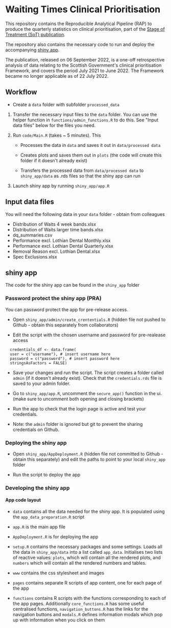 # Waiting Times Clinical Prioritisation

This repository contains the Reproducible Analytical Pipeline (RAP) to produce the quarterly statistics on clinical prioritisation, part of the [Stage of Treatment (SoT) publication](https://publichealthscotland.scot/publications/nhs-waiting-times-stage-of-treatment/).

The repository also contains the necessary code to run and deploy the accompanying [shiny app](https://scotland.shinyapps.io/phs-waiting-times-cp/).

The publication, released on 06 September 2022, is a one-off retrospective analysis of data relating to the Scottish Government's clinical prioritisation Framework, and covers the period July 2021 to June 2022. The Framework became no longer applicable as of 22 July 2022.  

## Workflow

* Create a `data` folder with subfolder `processed_data`

1. Transfer the necessary input files to the `data` folder. You can use the helper function in `functions/admin_functions.R` to do this. See "Input data files" below for the files you need.

2. Run `code/Main.R` (takes ~ 5 minutes). This 

    * Processes the data in `data` and saves it out in `data/processed data`
    
    * Creates plots and saves them out in `plots` (the code will create this folder if it doesn't already exist)
    
    * Transfers the processed data from `data/processed data` to `shiny_app/data` as .rds files so that the shiny app can run
    
3. Launch shiny app by running `shiny_app/app.R`


## Input data files

You will need the following data in your `data` folder - obtain from colleagues

* Distribution of Waits 4 week bands.xlsx
* Distribution of Waits larger time bands.xlsx
* dq_summaries.csv
* Performance excl. Lothian Dental Monthly.xlsx
* Performance excl. Lothian Dental Quarterly.xlsx
* Removal Reason excl. Lothian Dental.xlsx
* Spec Exclusions.xlsx

    
    
## shiny app

The code for the shiny app can be found in the `shiny_app` folder

### Password protect the shiny app (PRA)

You can password protect the app for pre-release access.

* Open `shiny_app/admin/create_crententials.R` (hidden file not pushed to Github - obtain this separately from collaborators)

* Edit the script with the chosen username and password for pre-realease access


```
  credentials_df <- data.frame(
  user = c("username"), # insert username here
  password = c("password"), # insert password here
  stringsAsFactors = FALSE)
```

* Save your changes and run the script. The script creates a folder called `admin` (if it doesn't already exist). Check that the `credentials.rds` file is saved to your admin folder.

* Go to `shiny_app/app.R`, uncomment the `secure_app()` function in the ui. (make sure to uncomment both opening and closing brackets)

* Run the app to check that the login page is active and test your credentials.

* Note: the `admin` folder is ignored but git to prevent the sharing credentials on Github.

### Deploying the shiny app

* Open `shiny_app/AppDeployment.R` (hidden file not committed to Github - obtain this separately) and edit the paths to point to your local `shiny_app` folder

* Run the script to deploy the app

### Developing the shiny app

#### App code layout

* `data` contains all the data needed for the shiny app. It is populated using the `app_data_preparation.R` script

* `app.R` is the main app file

* `AppDeployment.R` is for deploying the app

* `setup.R` contains the necessary packages and some settings. Loads all the data in `shiny_app/data` into a list called `app_data`. Initialises two lists of reactive values: `plots`, which will contain all the rendered plots, and `numbers` which will contain all the rendered numbers and tables.

* `www` contains the css stylesheet and images

* `pages` contains separate R scripts of app content, one for each page of the app

* `functions` contains R scripts with the functions corresponding to each of the app pages. Additionally `core_functions.R` has some useful centralised functions, `navigation_buttons.R` has the links for the navigation buttons and `modals.R` defines information modals which pop up with information when you click on them


